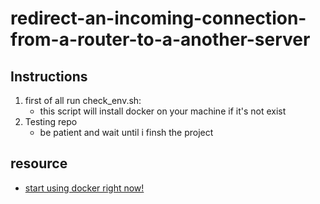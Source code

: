 # redirect-an-incoming-connection-from-a-router-to-a-another-server

## Instructions
1. first of all run check_env.sh:
    - this script will install docker on your machine if it's not exist
2. Testing repo
    - be patient and wait until i finsh the project

## resource
* [start using docker right now!](https://docs.docker.com/)